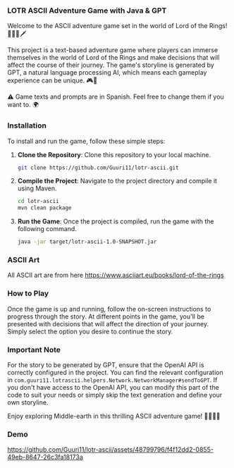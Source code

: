 ### LOTR ASCII Adventure Game with Java & GPT

Welcome to the ASCII adventure game set in the world of Lord of the Rings! 🧝‍♂️🌋🗡️

This project is a text-based adventure game where players can immerse themselves in the world of Lord of the Rings and make decisions that will affect the course of their journey. The game's storyline is generated by GPT, a natural language processing AI, which means each gameplay experience can be unique. 🎮📜

⚠️ Game texts and prompts are in Spanish. Feel free to change them if you want to. 🌍️
### Installation

To install and run the game, follow these simple steps:

1. **Clone the Repository**: Clone this repository to your local machine.

    ```bash
    git clone https://github.com/Guuri11/lotr-ascii.git
    ```

2. **Compile the Project**: Navigate to the project directory and compile it using Maven.

    ```bash
    cd lotr-ascii
    mvn clean package
    ```

3. **Run the Game**: Once the project is compiled, run the game with the following command.

    ```bash
    java -jar target/lotr-ascii-1.0-SNAPSHOT.jar
    ```
### ASCII Art
All ASCII art are from here https://www.asciiart.eu/books/lord-of-the-rings

### How to Play

Once the game is up and running, follow the on-screen instructions to progress through the story. At different points in the game, you'll be presented with decisions that will affect the direction of your journey. Simply select the option you desire to continue the story.

### Important Note

For the story to be generated by GPT, ensure that the OpenAI API is correctly configured in the project. You can find the relevant configuration in `com.guuri11.lotrascii.helpers.Network.NetworkManager#sendToGPT`. If you don't have access to the OpenAI API, you can modify this part of the code to suit your needs or simply skip the text generation and define your own storyline.

Enjoy exploring Middle-earth in this thrilling ASCII adventure game! 🧙‍♂️✨🏰

### Demo

https://github.com/Guuri11/lotr-ascii/assets/48799796/f4f12dd2-0855-49eb-8647-26c3fa18173a

